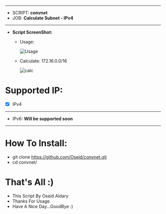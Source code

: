 ***
  - SCRIPT: **convnet**
  -    JOB: **Calculate Subnet - IPv4**
***

- **Script ScreenShot:**

    * Usage:
    
       ![Usage](https://user-images.githubusercontent.com/29546157/50589533-b9b0e180-0e8f-11e9-97f3-7cdbc47d2e7d.PNG)
       
    * Calculate: 172.16.0.0/16
    
       ![calc](https://user-images.githubusercontent.com/29546157/50589574-e4029f00-0e8f-11e9-9b83-6204eff6dad9.PNG)

# Supported IP:
- [x] IPv4
***
- IPv6: **Will be supported soon**
***

# How To Install:
  - git clone https://github.com/Oseid/convnet.git
  - cd convnet/

# That's All :)
   * This Script By Oseid Aldary
   * Thanks For Usage
   * Have A Nice Day...GoodBye :)


